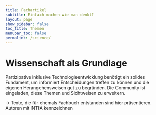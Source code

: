 ```yaml
---
title: Fachartikel
subtitle: Einfach machen wie man denkt?
layout: page
show_sidebar: false
toc_title: Themen
menubar_toc: false
permalink: /science/
---
```


# Wissenschaft als Grundlage

Partizipative inklusive Technologieentwicklung benötigt ein solides Fundament, um informiert Entscheidungen treffen zu können und die eigenen Herangehensweisen gut zu begründen. Die Community ist eingeladen, diese Themen und Sichtweisen zu erweitern.


-> Texte, die für ehemals Fachbuch entstanden sind hier präsentieren. Autoren mit INTIA kennzeichnen
